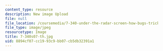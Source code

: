 ```yaml
---
content_type: resource
description: New image Upload
file: null
file_location: /coursemedia/7-340-under-the-radar-screen-how-bugs-trick-our-immune-defenses-spring-2007/8894cf07cc1993c9bb07cb5db32391a1_7-340s07-th.jpg
file_type: image/jpeg
resourcetype: Image
title: 7-340s07-th.jpg
uid: 8894cf07-cc19-93c9-bb07-cb5db32391a1
---
```

